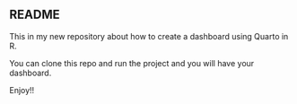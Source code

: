 ## README

This in my new repository about how to create a dashboard using Quarto in R.

You can clone this repo and run the project and you will have your dashboard.

Enjoy!!
